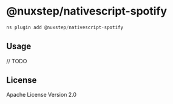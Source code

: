 # @nuxstep/nativescript-spotify

```javascript
ns plugin add @nuxstep/nativescript-spotify
```

## Usage

// TODO

## License

Apache License Version 2.0

